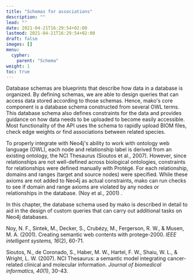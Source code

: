 ```yaml
---
title: "Schemas for associations"
description: ""
lead: ""
date: 2021-04-21T16:29:54+02:00
lastmod: 2021-04-21T16:29:54+02:00
draft: false
images: []
menu: 
  cypher:
    parent: "Schema"
weight: 1
toc: true
---
```


Database schemas are blueprints that describe how data in a database is organized. By defining schemas, we are able to design queries that can access data stored according to those schemas. Hence, mako's core component is a database schema constructed from several OWL terms. This database schema also defines constraints for the data and provides guidance on how data needs to be uploaded to become easily accessible. Most functionality of the API uses the schema to rapidly upload BIOM files, check edge weights or find associations between related species. 

To properly integrate with Neo4j's ability to work with ontology web language (OWL), each node and relationship label is derived from an existing ontology, the NCI Thesaurus (Sioutos et al., 2007). However, since relationships are not well-defined across biological ontologies, constraints for relationships were defined manually with Protégé. For each relationship, domains and ranges (target and source nodes) were specified. While these axioms are not added to Neo4j as actual constraints, mako can run checks to see if domain and range axioms are violated by any nodes or relationships in the database. (Noy et al., 2001) . 

In this chapter, the database schema used by mako is described in detail to aid in the design of custom queries that can carry out additional tasks on Neo4j databases. 

Noy, N. F., Sintek, M., Decker, S., Crubézy, M., Fergerson, R. W., & Musen, M. A. (2001). Creating semantic web contents with protege-2000. <i>IEEE intelligent systems, 16</i>(2), 60-71.

Sioutos, N., de Coronado, S., Haber, M. W., Hartel, F. W., Shaiu, W. L., & Wright, L. W. (2007). NCI Thesaurus: a semantic model integrating cancer-related clinical and molecular information. <i>Journal of biomedical informatics, 40</i>(1), 30-43.